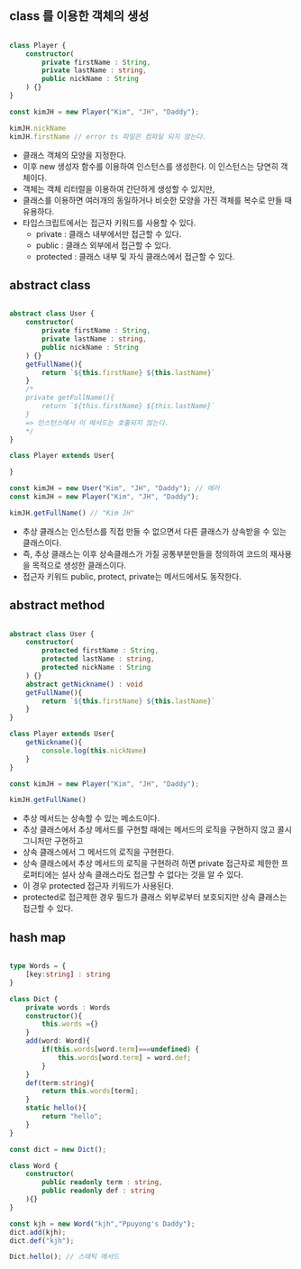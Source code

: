 ## class 를 이용한 객체의 생성

``` Typescript

class Player {
    constructor(
        private firstName : String,
        private lastName : string,
        public nickName : String
    ) {}
}

const kimJH = new Player("Kim", "JH", "Daddy");

kimJH.nickName 
kimJH.firstName // error ts 파일은 컴파일 되지 않는다.

```
- 클래스 객체의 모양을 지정한다.
- 이후 new 생성자 함수를 이용하여 인스턴스를 생성한다. 이 인스턴스는 당연히 객체이다.
- 객체는 객체 리터럴을 이용하여 간단하게 생성할 수 있지만,
- 클래스를 이용하면 여러개의 동일하거나 비슷한 모양을 가진 객체를 복수로 만들 때 유용하다.
- 타입스크립트에서는 접근자 키워드를 사용할 수 있다.
    - private : 클래스 내부에서만 접근할 수 있다.
    - public : 클래스 외부에서 접근할 수 있다.
    - protected : 클래스 내부 및 자식 클래스에서 접근할 수 있다.

## abstract class 

``` Typescript

abstract class User {
    constructor(
        private firstName : String,
        private lastName : string,
        public nickName : String
    ) {}    
    getFullName(){
        return `${this.firstName} ${this.lastName}`
    }
    /*
    private getFullName(){
        return `${this.firstName} ${this.lastName}`
    }
    => 인스턴스에서 이 메서드는 호출되지 않는다.
    */ 
}

class Player extends User{

}

const kimJH = new User("Kim", "JH", "Daddy"); // 에러
const kimJH = new Player("Kim", "JH", "Daddy");

kimJH.getFullName() // "Kim JH"

```

- 추상 클래스는 인스턴스를 직접 만들 수 없으면서 다른 클래스가 상속받을 수 있는 클래스이다.
- 즉, 추상 클래스는 이후 상속클래스가 가질 공통부분만들을 정의하여 코드의 재사용을 목적으로 생성한 클래스이다.
- 접근자 키워드 public, protect, private는 메서드에서도 동작한다.

## abstract method

``` Typescript

abstract class User {
    constructor(
        protected firstName : String,
        protected lastName : string,
        protected nickName : String
    ) {}    
    abstract getNickname() : void
    getFullName(){
        return `${this.firstName} ${this.lastName}`
    }   
}

class Player extends User{
    getNickname(){
        console.log(this.nickName)
    }
}

const kimJH = new Player("Kim", "JH", "Daddy");

kimJH.getFullName()

```

- 추상 메서드는 상속할 수 있는 메소드이다.
- 추상 클래스에서 추상 메서드를 구현할 때에는 메서드의 로직을 구현하지 않고 콜시그니처만 구현하고
- 상속 클래스에서 그 메서드의 로직을 구현한다.
- 상속 클래스에서 추상 메서드의 로직을 구현하려 하면 private 접근자로 제한한 프로퍼티에는 설사 상속 클래스라도 접근할 수 없다는 것을 알 수 있다.
- 이 경우 protected 접근자 키워드가 사용된다.
- protected로 접근제한 경우 필드가 클래스 외부로부터 보호되지만 상속 클래스는 접근할 수 있다.

## hash map

``` Typescript

type Words = {
    [key:string] : string
}

class Dict {
    private words : Words
    constructor(){
        this.words ={}
    }
    add(word: Word){
        if(this.words[word.term]===undefined) {
            this.words[word.term] = word.def;
        }
    }
    def(term:string){
        return this.words[term];
    }
    static hello(){
        return "hello";
    }
}

const dict = new Dict();

class Word {
    constructor(
        public readonly term : string,
        public readonly def : string
    ){}
}

const kjh = new Word("kjh","Ppuyong's Daddy");
dict.add(kjh);
dict.def("kjh");

Dict.hello(); // 스태틱 메서드

```
